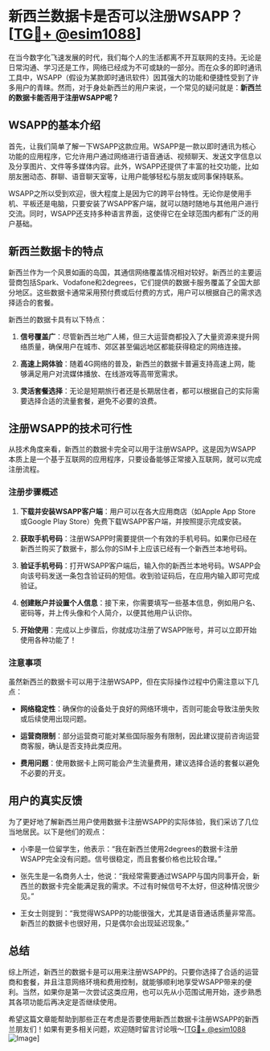 # 新西兰数据卡是否可以注册WSAPP？[[TG💪+ @esim1088](https://t.me/s/esim1088)]

在当今数字化飞速发展的时代，我们每个人的生活都离不开互联网的支持。无论是日常沟通、学习还是工作，网络已经成为不可或缺的一部分。而在众多的即时通讯工具中，WSAPP（假设为某款即时通讯软件）因其强大的功能和便捷性受到了许多用户的青睐。然而，对于身处新西兰的用户来说，一个常见的疑问就是：**新西兰的数据卡能否用于注册WSAPP呢？**

## WSAPP的基本介绍

首先，让我们简单了解一下WSAPP这款应用。WSAPP是一款以即时通讯为核心功能的应用程序，它允许用户通过网络进行语音通话、视频聊天、发送文字信息以及分享图片、文件等多媒体内容。此外，WSAPP还提供了丰富的社交功能，比如朋友圈动态、群聊、语音聊天室等，让用户能够轻松与朋友或同事保持联系。

WSAPP之所以受到欢迎，很大程度上是因为它的跨平台特性。无论你是使用手机、平板还是电脑，只要安装了WSAPP客户端，就可以随时随地与其他用户进行交流。同时，WSAPP还支持多种语言界面，这使得它在全球范围内都有广泛的用户基础。

## 新西兰数据卡的特点

新西兰作为一个风景如画的岛国，其通信网络覆盖情况相对较好。新西兰的主要运营商包括Spark、Vodafone和2degrees，它们提供的数据卡服务覆盖了全国大部分地区。这些数据卡通常采用预付费或后付费的方式，用户可以根据自己的需求选择适合的套餐。

新西兰的数据卡具有以下特点：

1. **信号覆盖广**：尽管新西兰地广人稀，但三大运营商都投入了大量资源来提升网络质量，确保用户在城市、郊区甚至偏远地区都能获得稳定的网络连接。
   
2. **高速上网体验**：随着4G网络的普及，新西兰的数据卡普遍支持高速上网，能够满足用户对流媒体播放、在线游戏等高带宽需求。
   
3. **灵活套餐选择**：无论是短期旅行者还是长期居住者，都可以根据自己的实际需要选择合适的流量套餐，避免不必要的浪费。

## 注册WSAPP的技术可行性

从技术角度来看，新西兰的数据卡完全可以用于注册WSAPP。这是因为WSAPP本质上是一个基于互联网的应用程序，只要设备能够正常接入互联网，就可以完成注册流程。

### 注册步骤概述

1. **下载并安装WSAPP客户端**：用户可以在各大应用商店（如Apple App Store或Google Play Store）免费下载WSAPP客户端，并按照提示完成安装。
   
2. **获取手机号码**：注册WSAPP时需要提供一个有效的手机号码。如果你已经在新西兰购买了数据卡，那么你的SIM卡上应该已经有一个新西兰本地号码。

3. **验证手机号码**：打开WSAPP客户端后，输入你的新西兰本地号码。WSAPP会向该号码发送一条包含验证码的短信。收到验证码后，在应用内输入即可完成验证。

4. **创建账户并设置个人信息**：接下来，你需要填写一些基本信息，例如用户名、密码等，并上传头像和个人简介，以便其他用户认识你。

5. **开始使用**：完成以上步骤后，你就成功注册了WSAPP账号，并可以立即开始使用各种功能了！

### 注意事项

虽然新西兰的数据卡可以用于注册WSAPP，但在实际操作过程中仍需注意以下几点：

- **网络稳定性**：确保你的设备处于良好的网络环境中，否则可能会导致注册失败或后续使用出现问题。
  
- **运营商限制**：部分运营商可能对某些国际服务有限制，因此建议提前咨询运营商客服，确认是否支持此类应用。

- **费用问题**：使用数据卡上网可能会产生流量费用，建议选择合适的套餐以避免不必要的开支。

## 用户的真实反馈

为了更好地了解新西兰用户使用数据卡注册WSAPP的实际体验，我们采访了几位当地居民。以下是他们的观点：

- 小李是一位留学生，他表示：“我在新西兰使用2degrees的数据卡注册WSAPP完全没有问题。信号很稳定，而且套餐价格也比较合理。”
  
- 张先生是一名商务人士，他说：“我经常需要通过WSAPP与国内同事开会，新西兰的数据卡完全能满足我的需求。不过有时候信号不太好，但这种情况很少见。”

- 王女士则提到：“我觉得WSAPP的功能很强大，尤其是语音通话质量非常高。新西兰的数据卡也很好用，只是偶尔会出现延迟现象。”

## 总结

综上所述，新西兰的数据卡是可以用来注册WSAPP的。只要你选择了合适的运营商和套餐，并且注意网络环境和费用控制，就能够顺利地享受WSAPP带来的便利。当然，如果你是第一次尝试这类应用，也可以先从小范围试用开始，逐步熟悉其各项功能后再决定是否继续使用。

希望这篇文章能帮助到那些正在考虑是否要使用新西兰数据卡注册WSAPP的新西兰朋友们！如果有更多相关问题，欢迎随时留言讨论哦～[[TG💪+ @esim1088](https://t.me/s/esim1088) ![Image](https://i.postimg.cc/4NQfJmqS/Snipaste-2025-05-13-00-14-12.png)]